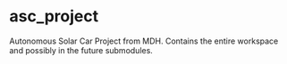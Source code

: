 # asc_project
Autonomous Solar Car Project from MDH. Contains the entire workspace and possibly in the future submodules.
